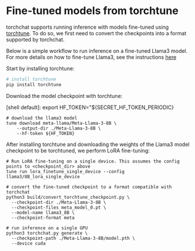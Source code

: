 # Fine-tuned models from torchtune

<!--
[shell default]: HF_TOKEN="${SECRET_HF_TOKEN_PERIODIC}" huggingface-cli login
[comment default]: TORCHCHAT_ROOT=${PWD} ./scripts/install_et.sh
-->

torchchat supports running inference with models fine-tuned using
[torchtune](https://github.com/pytorch/torchtune). To do so, we first
need to convert the checkpoints into a format supported by torchchat.

Below is a simple workflow to run inference on a fine-tuned Llama3
model. For more details on how to fine-tune Llama3, see the
instructions
[here](https://github.com/pytorch/torchtune?tab=readme-ov-file#llama3)

Start by installing torchtune:
```bash
# install torchtune
pip install torchtune
```

Download the model checkpoint with torchtune:

[shell default]: export HF_TOKEN="${SECRET_HF_TOKEN_PERIODIC}

[prefix default]: HF_TOKEN="${SECRET_HF_TOKEN_PERIODIC}
```
# download the llama3 model
tune download meta-llama/Meta-Llama-3-8B \
    --output-dir ./Meta-Llama-3-8B \
    --hf-token ${HF_TOKEN}
```

After installing torchtune and downloading the weights of the Llama3
model checkpoint to be torchtuned, we perform LoRA fine-tuning:

```
# Run LoRA fine-tuning on a single device. This assumes the config points to <checkpoint_dir> above
tune run lora_finetune_single_device --config llama3/8B_lora_single_device

# convert the fine-tuned checkpoint to a format compatible with torchchat
python3 build/convert_torchtune_checkpoint.py \
  --checkpoint-dir ./Meta-Llama-3-8B \
  --checkpoint-files meta_model_0.pt \
  --model-name llama3_8B \
  --checkpoint-format meta

# run inference on a single GPU
python3 torchchat.py generate \
  --checkpoint-path ./Meta-Llama-3-8B/model.pth \
  --device cuda
```

[end default]: end
